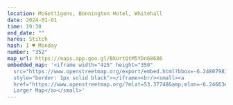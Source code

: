 ```yaml
---
location: McGettigens, Bonnington Hotel, Whitehall
date: 2024-01-01
time: 19:30
end_date: ""
hares: Stitch
hash: I ♥ Monday
number: "352"
map_url: https://maps.app.goo.gl/BkUrtQtM5YDn68686
embedded_map: '<iframe width="425" height="350"
  src="https://www.openstreetmap.org/export/embed.html?bbox=-6.248079836368562%2C53.376690171135394%2C-6.245183050632478%2C53.378279016613085&amp;layer=mapnik&amp;marker=53.37748460128395%2C-6.246631443500519"
  style="border: 1px solid black"></iframe><br/><small><a
  href="https://www.openstreetmap.org/?mlat=53.37748&amp;mlon=-6.24663#map=19/53.37748/-6.24663">View
  Larger Map</a></small>'
---
```

